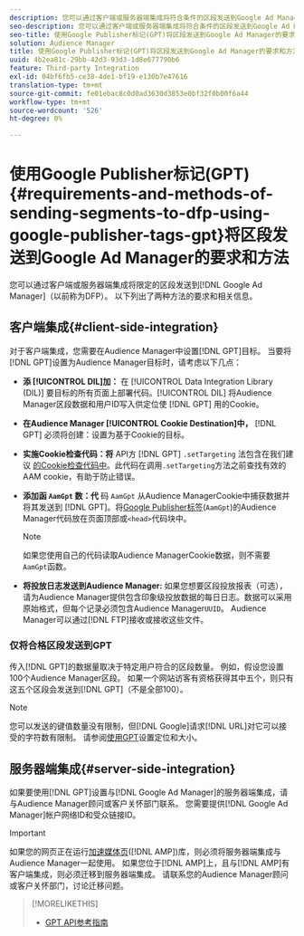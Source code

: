 ```yaml
---
description: 您可以通过客户端或服务器端集成将符合条件的区段发送到Google Ad Manager。 以下列出了两种方法的要求和相关信息。
seo-description: 您可以通过客户端或服务器端集成将符合条件的区段发送到Google Ad Manager。 以下列出了两种方法的要求和相关信息。
seo-title: 使用Google Publisher标记(GPT)将区段发送到Google Ad Manager的要求和方法
solution: Audience Manager
title: 使用Google Publisher标记(GPT)将区段发送到Google Ad Manager的要求和方法
uuid: 4b2ea81c-29bb-42d3-93d3-1d8e677790b6
feature: Third-party Integration
exl-id: 04bf6fb5-ce38-4de1-bf19-e130b7e47616
translation-type: tm+mt
source-git-commit: fe01ebac8c0d0ad3630d3853e0bf32f0b00f6a44
workflow-type: tm+mt
source-wordcount: '526'
ht-degree: 0%

---
```


# 使用Google Publisher标记(GPT){#requirements-and-methods-of-sending-segments-to-dfp-using-google-publisher-tags-gpt}将区段发送到Google Ad Manager的要求和方法

您可以通过客户端或服务器端集成将限定的区段发送到[!DNL Google Ad Manager]（以前称为DFP）。 以下列出了两种方法的要求和相关信息。

## 客户端集成{#client-side-integration}

对于客户端集成，您需要在Audience Manager中设置[!DNL GPT]目标。 当要将[!DNL GPT]设置为Audience Manager目标时，请考虑以下几点：

* **添 [!UICONTROL DIL]加：** 在 [!UICONTROL Data Integration Library (DIL)] 要目标的所有页面上部署代码。[!UICONTROL DIL] 将Audience Manager区段数据和用户ID写入供定位使 [!DNL GPT] 用的Cookie。

* **在Audience Manager [!UICONTROL Cookie Destination]中，** [!DNL GPT] 必须将创建：设置为基于Cookie的目标。

* **实施Cookie检查代码：将** API方 [!DNL GPT] `.setTargeting` 法包含在我们建议 [的Cookie检查代码中](../../integration/gpt-aam-destination/gpt-aam-modify-api.md)。此代码在调用`.setTargeting`方法之前查找有效的AAM cookie，有助于防止错误。

* **添加函 `AamGpt` 数：代** 码 `AamGpt` 从Audience ManagerCookie中捕获数据并将其发送到 [!DNL GPT]。将[Google Publisher标签](../../integration/gpt-aam-destination/gpt-aam-aamgpt-code.md)(`AamGpt`)的Audience Manager代码放在页面顶部或`<head>`代码块中。

   >[!NOTE]
   >
   >如果您使用自己的代码读取Audience ManagerCookie数据，则不需要`AamGpt`函数。

* **将投放日志发送到Audience Manager:** 如果您想要区段投放报表（可选），请为Audience Manager提供包含印象级投放数据的每日日志。数据可以采用原始格式，但每个记录必须包含Audience Manager`UUID`。 Audience Manager可以通过[!DNL FTP]接收或接收这些文件。

### 仅将合格区段发送到GPT

传入[!DNL GPT]的数据量取决于特定用户符合的区段数量。 例如，假设您设置100个Audience Manager区段。 如果一个网站访客有资格获得其中五个，则只有这五个区段会发送到[!DNL GPT]（不是全部100）。

>[!NOTE]
>
>您可以发送的键值数量没有限制，但[!DNL Google]请求[!DNL URL]对它可以接受的字符数有限制。 请参阅[使用GPT](https://support.google.com/dfp_premium/bin/answer.py?hl=en&amp;answer=1697712)设置定位和大小。

## 服务器端集成{#server-side-integration}

如果要使用[!DNL GPT]设置与[!DNL Google Ad Manager]的服务器端集成，请与Audience Manager顾问或客户关怀部门联系。 您需要提供[!DNL Google Ad Manager]帐户网络ID和受众链接ID。

>[!IMPORTANT]
>
>如果您的网页正在运行[加速媒体页](https://www.ampproject.org/)([!DNL AMP])库，则必须将服务器端集成与Audience Manager一起使用。 如果您位于[!DNL AMP]上，且与[!DNL AMP]有客户端集成，则必须迁移到服务器端集成。 请联系您的Audience Manager顾问或客户关怀部门，讨论迁移问题。

>[!MORELIKETHIS]
>
>* [GPT API参考指南](https://support.google.com/dfp_premium/bin/answer.py?hl=en&amp;answer=1650154)

